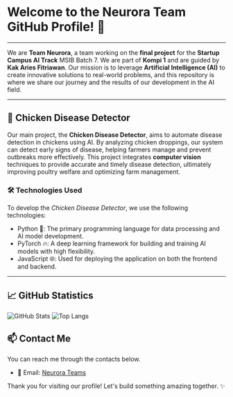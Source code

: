 # Welcome to the Neurora Team GitHub Profile! 🚀  
---
We are **Team Neurora**, a team working on the **final project** for the **Startup Campus AI Track** MSIB Batch 7. We are part of **Kompi 1** and are guided by **Kak Aries Fitriawan**. Our mission is to leverage **Artificial Intelligence (AI)** to create innovative solutions to real-world problems, and this repository is where we share our journey and the results of our development in the AI field.  

---

## 🐔 Chicken Disease Detector  

Our main project, the **Chicken Disease Detector**, aims to automate disease detection in chickens using AI. By analyzing chicken droppings, our system can detect early signs of disease, helping farmers manage and prevent outbreaks more effectively. This project integrates **computer vision** techniques to provide accurate and timely disease detection, ultimately improving poultry welfare and optimizing farm management.  

### 🛠️ Technologies Used  
To develop the *Chicken Disease Detector*, we use the following technologies:  
- Python 🐍: The primary programming language for data processing and AI model development.  
- PyTorch 🔥: A deep learning framework for building and training AI models with high flexibility.  
- JavaScript 🌐: Used for deploying the application on both the frontend and backend.

---

## 📈 GitHub Statistics
![GitHub Stats](https://github-readme-stats-eight-theta.vercel.app/api?username=NeuroraSC&show_icons=true&theme=algolia&count_private=true)
![Top Langs](https://github-readme-stats.vercel.app/api/top-langs/?username=NeuroraSC&theme=algolia)
    
## 📫 Contact Me  
You can reach me through the contacts below.  
- 💼 Email: [Neurora Teams](mailto:neurorasc7ai@gmail.com)

Thank you for visiting our profile! Let's build something amazing together. ✨
